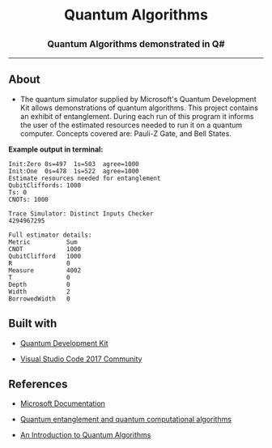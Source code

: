 <h1 align="center">Quantum Algorithms</h1>
<h2 align="center"><sub>Quantum Algorithms demonstrated in Q#</sub></h2>

---
## About
* The quantum simulator supplied by Microsoft's Quantum Development Kit allows demonstrations of quantum algorithms. This project contains an exhibit of entanglement. During each run of this program it informs the user of the estimated resources needed to run it on a quantum computer. Concepts covered are: Pauli-Z Gate, and Bell States. 

<b>Example output in terminal:</b>
```   
Init:Zero 0s=497  1s=503  agree=1000
Init:One  0s=478  1s=522  agree=1000
Estimate resources needed for entanglement
QubitCliffords: 1000
Ts: 0
CNOTs: 1000

Trace Simulator: Distinct Inputs Checker
4294967295

Full estimator details:
Metric          Sum
CNOT            1000
QubitClifford   1000
R               0
Measure         4002
T               0
Depth           0
Width           2
BorrowedWidth   0
```

## Built with
* [Quantum Development Kit](https://www.microsoft.com/en-us/quantum/development-kit)

* [Visual Studio Code 2017 Community](https://code.visualstudio.com/)

## References

* [Microsoft Documentation](https://docs.microsoft.com/en-us/quantum/machines)

* [Quantum entanglement and quantum computational
algorithms](https://www.ias.ac.in/article/fulltext/pram/056/02-03/0357-0365)

* [An Introduction to Quantum Algorithms](https://www.ias.ac.in/article/fulltext/pram/056/02-03/0357-0365)



